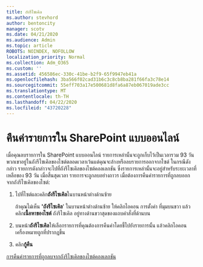 ```yaml
---
title: ถังรีไซเคิล
ms.author: stevhord
author: bentoncity
manager: scotv
ms.date: 04/21/2020
ms.audience: Admin
ms.topic: article
ROBOTS: NOINDEX, NOFOLLOW
localization_priority: Normal
ms.collection: Adm_O365
ms.custom: ''
ms.assetid: 456586ec-330c-41be-b2f9-65f9947eb41a
ms.openlocfilehash: 3ba566f02cad31b6c3c8cb8ba281f66fa3c78e14
ms.sourcegitcommit: 55eff703a17e500681d8fa6a87eb067019ade3cc
ms.translationtype: MT
ms.contentlocale: th-TH
ms.lasthandoff: 04/22/2020
ms.locfileid: "43720228"
---
```

# <a name="restore-items-in-sharepoint-online"></a>คืนค่ารายการใน SharePoint แบบออนไลน์

เมื่อคุณลบรายการใน SharePoint แบบออนไลน์ รายการเหล่านั้นจะถูกเก็บไว้เป็นเวลารวม 93 วัน พวกเขาอยู่ในถังรีไซเคิลของไซต์ตลอดเวลาเว้นแต่คุณจะล้างหรือลบรายการออกจากไซต์ ในกรณีดังกล่าว รายการดังกล่าวจะไปที่ถังรีไซเคิลของไซต์คอลเลกชัน ซึ่งรายการเหล่านั้นจะอยู่สําหรับระยะเวลาที่เหลือของ 93 วัน เมื่อสิ้นสุดเวลา รายการจะถูกลบอย่างถาวร เมื่อต้องการคืนค่ารายการที่ถูกลบออกจากถังรีไซเคิลของไซต์:
  
1. ไปที่ไซต์และคลิก**ถังรีไซเคิล**ในบานหน้าต่างด้านซ้าย 
    
    ถ้าคุณไม่เห็น **'ถังรีไซเคิล**' ในบานหน้าต่างด้านซ้าย ให้คลิกไอคอน การตั้งค่า ที่มุมบนขวา แล้วคลิก**เนื้อหาของไซต์** ถังรีไซเคิล อยู่ทางด้านขวาสุดของแถบคําสั่งที่ด้านบน
    
2. บนหน้า**ถังรีไซเคิล**ให้เลือกรายการที่คุณต้องการคืนค่าโดยชี้ไปยังรายการนั้น แล้วคลิกไอคอนเครื่องหมายถูกที่ปรากฏขึ้น 
    
3. คลิก**กู้คืน**
    
[การคืนค่ารายการที่ถูกลบจากถังรีไซเคิลของไซต์คอลเลกชัน](https://go.microsoft.com/fwlink/?linkid=866439)
  

